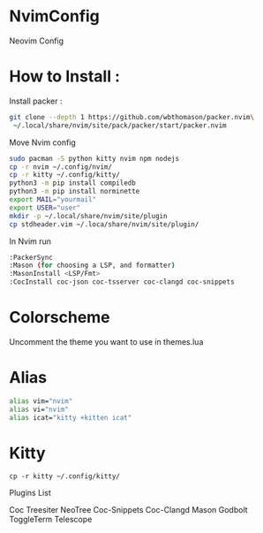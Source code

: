 # NvimConfig
Neovim Config

# How to Install :

Install packer : 

```sh
git clone --depth 1 https://github.com/wbthomason/packer.nvim\
 ~/.local/share/nvim/site/pack/packer/start/packer.nvim
```

Move Nvim config

```sh
sudo pacman -S python kitty nvim npm nodejs
cp -r nvim ~/.config/nvim/
cp -r kitty ~/.config/kitty/
python3 -m pip install compiledb
python3 -m pip install norminette
export MAIL="yourmail"
export USER="user"
mkdir -p ~/.local/share/nvim/site/plugin
cp stdheader.vim ~/.loca/share/nvim/site/plugin/
```

In Nvim run

```sh
:PackerSync
:Mason (for choosing a LSP, and formatter)
:MasonInstall <LSP/Fmt>
:CocInstall coc-json coc-tsserver coc-clangd coc-snippets
```

# Colorscheme

Uncomment the theme you want to use in themes.lua

# Alias

```sh
alias vim="nvim"
alias vi="nvim"
alias icat="kitty +kitten icat"
```

# Kitty

```
cp -r kitty ~/.config/kitty/
```

Plugins List

Coc
Treesiter
NeoTree
Coc-Snippets
Coc-Clangd
Mason
Godbolt
ToggleTerm
Telescope
